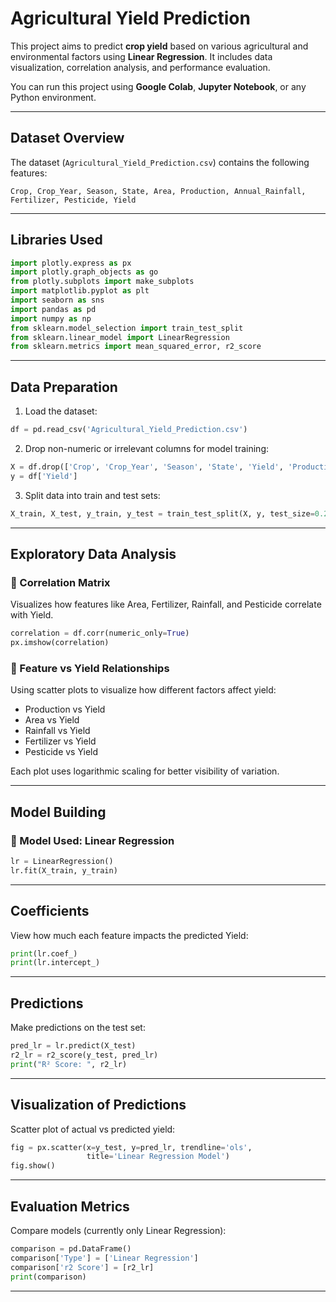 
# Agricultural Yield Prediction

This project aims to predict **crop yield** based on various agricultural and environmental factors using **Linear Regression**. It includes data visualization, correlation analysis, and performance evaluation.

You can run this project using **Google Colab**, **Jupyter Notebook**, or any Python environment.

---

## Dataset Overview

The dataset (`Agricultural_Yield_Prediction.csv`) contains the following features:

```
Crop, Crop_Year, Season, State, Area, Production, Annual_Rainfall, Fertilizer, Pesticide, Yield
```

---

##  Libraries Used

```python
import plotly.express as px
import plotly.graph_objects as go
from plotly.subplots import make_subplots
import matplotlib.pyplot as plt
import seaborn as sns
import pandas as pd
import numpy as np
from sklearn.model_selection import train_test_split
from sklearn.linear_model import LinearRegression
from sklearn.metrics import mean_squared_error, r2_score
```

---

##  Data Preparation

1. Load the dataset:

```python
df = pd.read_csv('Agricultural_Yield_Prediction.csv')
```

2. Drop non-numeric or irrelevant columns for model training:

```python
X = df.drop(['Crop', 'Crop_Year', 'Season', 'State', 'Yield', 'Production'], axis=1)
y = df['Yield']
```

3. Split data into train and test sets:

```python
X_train, X_test, y_train, y_test = train_test_split(X, y, test_size=0.2, random_state=42)
```

---

##  Exploratory Data Analysis

### 🔹 Correlation Matrix

Visualizes how features like Area, Fertilizer, Rainfall, and Pesticide correlate with Yield.

```python
correlation = df.corr(numeric_only=True)
px.imshow(correlation)
```

### 🔹 Feature vs Yield Relationships

Using scatter plots to visualize how different factors affect yield:

* Production vs Yield
* Area vs Yield
* Rainfall vs Yield
* Fertilizer vs Yield
* Pesticide vs Yield

Each plot uses logarithmic scaling for better visibility of variation.

---

##  Model Building

### 🔹 Model Used: **Linear Regression**

```python
lr = LinearRegression()
lr.fit(X_train, y_train)
```

---

##  Coefficients

View how much each feature impacts the predicted Yield:

```python
print(lr.coef_)
print(lr.intercept_)
```

---

##  Predictions

Make predictions on the test set:

```python
pred_lr = lr.predict(X_test)
r2_lr = r2_score(y_test, pred_lr)
print("R² Score: ", r2_lr)
```

---

##  Visualization of Predictions

Scatter plot of actual vs predicted yield:

```python
fig = px.scatter(x=y_test, y=pred_lr, trendline='ols',
                 title='Linear Regression Model')
fig.show()
```

---

##  Evaluation Metrics

Compare models (currently only Linear Regression):

```python
comparison = pd.DataFrame()
comparison['Type'] = ['Linear Regression']
comparison['r2 Score'] = [r2_lr]
print(comparison)
```

---


